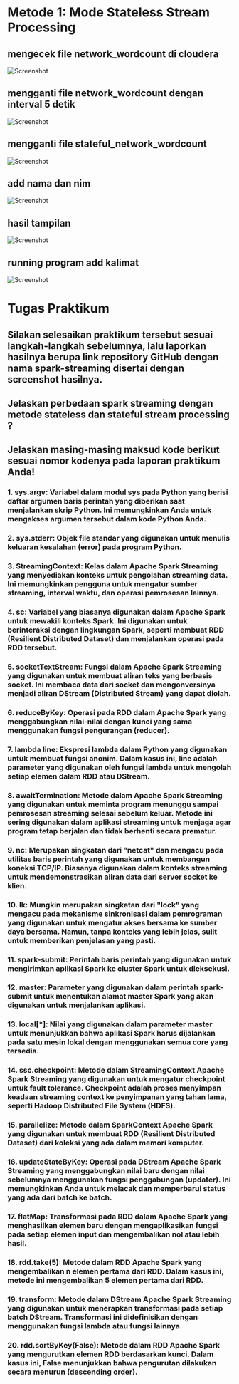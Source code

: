 # Metode 1: Mode Stateless Stream Processing
## mengecek file network_wordcount di cloudera
![Screenshot](img/gambar1.PNG) </br>

## mengganti file network_wordcount dengan interval 5 detik
![Screenshot](img/gambar2_ganti5dtk.PNG) </br>

## mengganti file stateful_network_wordcount 
![Screenshot](img/awal.PNG) </br>

## add nama dan nim 
![Screenshot](img/add_Nama%26NIM.PNG) </br>

## hasil tampilan 
![Screenshot](img/hasil%20running.PNG) </br>

## running program add kalimat
![Screenshot](img/satukalimat.PNG.PNG) </br>

# Tugas Praktikum
## Silakan selesaikan praktikum tersebut sesuai langkah-langkah sebelumnya, lalu laporkan hasilnya berupa link repository GitHub dengan nama spark-streaming disertai dengan screenshot hasilnya.

## Jelaskan perbedaan spark streaming dengan metode stateless dan stateful stream processing ?

## Jelaskan masing-masing maksud kode berikut sesuai nomor kodenya pada laporan praktikum Anda!
### 1. sys.argv: Variabel dalam modul sys pada Python yang berisi daftar argumen baris perintah yang diberikan saat menjalankan skrip Python. Ini memungkinkan Anda untuk mengakses argumen tersebut dalam kode Python Anda.
### 2. sys.stderr: Objek file standar yang digunakan untuk menulis keluaran kesalahan (error) pada program Python.
### 3. StreamingContext: Kelas dalam Apache Spark Streaming yang menyediakan konteks untuk pengolahan streaming data. Ini memungkinkan pengguna untuk mengatur sumber streaming, interval waktu, dan operasi pemrosesan lainnya.
### 4. sc: Variabel yang biasanya digunakan dalam Apache Spark untuk mewakili konteks Spark. Ini digunakan untuk berinteraksi dengan lingkungan Spark, seperti membuat RDD (Resilient Distributed Dataset) dan menjalankan operasi pada RDD tersebut.
### 5. socketTextStream: Fungsi dalam Apache Spark Streaming yang digunakan untuk membuat aliran teks yang berbasis socket. Ini membaca data dari socket dan mengonversinya menjadi aliran DStream (Distributed Stream) yang dapat diolah.
### 6. reduceByKey: Operasi pada RDD dalam Apache Spark yang menggabungkan nilai-nilai dengan kunci yang sama menggunakan fungsi pengurangan (reducer).
### 7. lambda line: Ekspresi lambda dalam Python yang digunakan untuk membuat fungsi anonim. Dalam kasus ini, line adalah parameter yang digunakan oleh fungsi lambda untuk mengolah setiap elemen dalam RDD atau DStream.
### 8. awaitTermination: Metode dalam Apache Spark Streaming yang digunakan untuk meminta program menunggu sampai pemrosesan streaming selesai sebelum keluar. Metode ini sering digunakan dalam aplikasi streaming untuk menjaga agar program tetap berjalan dan tidak berhenti secara prematur.
### 9. nc: Merupakan singkatan dari "netcat" dan mengacu pada utilitas baris perintah yang digunakan untuk membangun koneksi TCP/IP. Biasanya digunakan dalam konteks streaming untuk mendemonstrasikan aliran data dari server socket ke klien.
### 10. lk: Mungkin merupakan singkatan dari "lock" yang mengacu pada mekanisme sinkronisasi dalam pemrograman yang digunakan untuk mengatur akses bersama ke sumber daya bersama. Namun, tanpa konteks yang lebih jelas, sulit untuk memberikan penjelasan yang pasti.
### 11. spark-submit: Perintah baris perintah yang digunakan untuk mengirimkan aplikasi Spark ke cluster Spark untuk dieksekusi.
### 12. master: Parameter yang digunakan dalam perintah spark-submit untuk menentukan alamat master Spark yang akan digunakan untuk menjalankan aplikasi.
### 13. local[*]: Nilai yang digunakan dalam parameter master untuk menunjukkan bahwa aplikasi Spark harus dijalankan pada satu mesin lokal dengan menggunakan semua core yang tersedia.
### 14. ssc.checkpoint: Metode dalam StreamingContext Apache Spark Streaming yang digunakan untuk mengatur checkpoint untuk fault tolerance. Checkpoint adalah proses menyimpan keadaan streaming context ke penyimpanan yang tahan lama, seperti Hadoop Distributed File System (HDFS).
### 15. parallelize: Metode dalam SparkContext Apache Spark yang digunakan untuk membuat RDD (Resilient Distributed Dataset) dari koleksi yang ada dalam memori komputer.
### 16. updateStateByKey: Operasi pada DStream Apache Spark Streaming yang menggabungkan nilai baru dengan nilai sebelumnya menggunakan fungsi penggabungan (updater). Ini memungkinkan Anda untuk melacak dan memperbarui status yang ada dari batch ke batch.
### 17. flatMap: Transformasi pada RDD dalam Apache Spark yang menghasilkan elemen baru dengan mengaplikasikan fungsi pada setiap elemen input dan mengembalikan nol atau lebih hasil.
### 18. rdd.take(5): Metode dalam RDD Apache Spark yang mengembalikan n elemen pertama dari RDD. Dalam kasus ini, metode ini mengembalikan 5 elemen pertama dari RDD.
### 19. transform: Metode dalam DStream Apache Spark Streaming yang digunakan untuk menerapkan transformasi pada setiap batch DStream. Transformasi ini didefinisikan dengan menggunakan fungsi lambda atau fungsi lainnya.
### 20. rdd.sortByKey(False): Metode dalam RDD Apache Spark yang mengurutkan elemen RDD berdasarkan kunci. Dalam kasus ini, False menunjukkan bahwa pengurutan dilakukan secara menurun (descending order).



